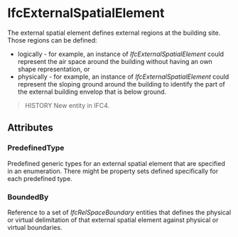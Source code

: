 # IfcExternalSpatialElement

The external spatial element defines external regions at the building site. Those regions can be defined:

* logically - for example, an instance of _IfcExternalSpatialElement_ could represent the air space around the building without having an own shape representation, or
* physically - for example, an instance of _IfcExternalSpatialElement_ could represent the sloping ground around the building to identify the part of the external building envelop that is below ground.
<!-- end of definition -->
> HISTORY  New entity in IFC4.

## Attributes

### PredefinedType
Predefined generic types for an external spatial element that are specified in an enumeration. There might be property sets defined specifically for each predefined type.

### BoundedBy
Reference to a set of _IfcRelSpaceBoundary_ entities that defines the physical or virtual delimitation of that external spatial element against physical or virtual boundaries.

